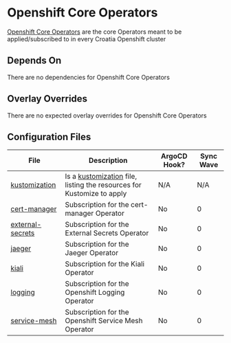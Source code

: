 # Openshift Core Operators

[Openshift Core Operators](https://www.redhat.com/en/technologies/cloud-computing/openshift/what-are-openshift-operators) are the core Operators meant to be applied/subscribed to in every Croatia Openshift cluster

## Depends On

There are no dependencies for Openshift Core Operators

## Overlay Overrides

There are no expected overlay overrides for Openshift Core Operators

## Configuration Files

| File | Description | ArgoCD Hook? | Sync Wave |
| ---- | ----------- | ------------ | --------- |
| [kustomization](https://bitbucket.projectcroatia.cloud/projects/DIG/repos/croatia-components/browse/operators/core/kustomization.yaml) | Is a [kustomization](https://kubernetes.io/docs/tasks/manage-kubernetes-objects/kustomization/#kustomize-feature-list) file, listing the resources for Kustomize to apply | N/A | N/A |
| [cert-manager](https://bitbucket.projectcroatia.cloud/projects/DIG/repos/croatia-components/browse/operators/core/cert-manager.yaml) | Subscription for the cert-manager Operator | No | 0 |
| [external-secrets](https://bitbucket.projectcroatia.cloud/projects/DIG/repos/croatia-components/browse/operators/core/external-secrets.yaml) | Subscription for the External Secrets Operator | No | 0 |
| [jaeger](https://bitbucket.projectcroatia.cloud/projects/DIG/repos/croatia-components/browse/operators/core/jaeger.yaml) | Subscription for the Jaeger Operator | No | 0 |
| [kiali](https://bitbucket.projectcroatia.cloud/projects/DIG/repos/croatia-components/browse/operators/core/kiali.yaml) | Subscription for the Kiali Operator | No | 0 |
| [logging](https://bitbucket.projectcroatia.cloud/projects/DIG/repos/croatia-components/browse/operators/core/logging.yaml) | Subscription for the Openshift Logging Operator | No | 0 |
| [service-mesh](https://bitbucket.projectcroatia.cloud/projects/DIG/repos/croatia-components/browse/operators/core/service-mesh.yaml) | Subscription for the Openshift Service Mesh Operator | No | 0 |
